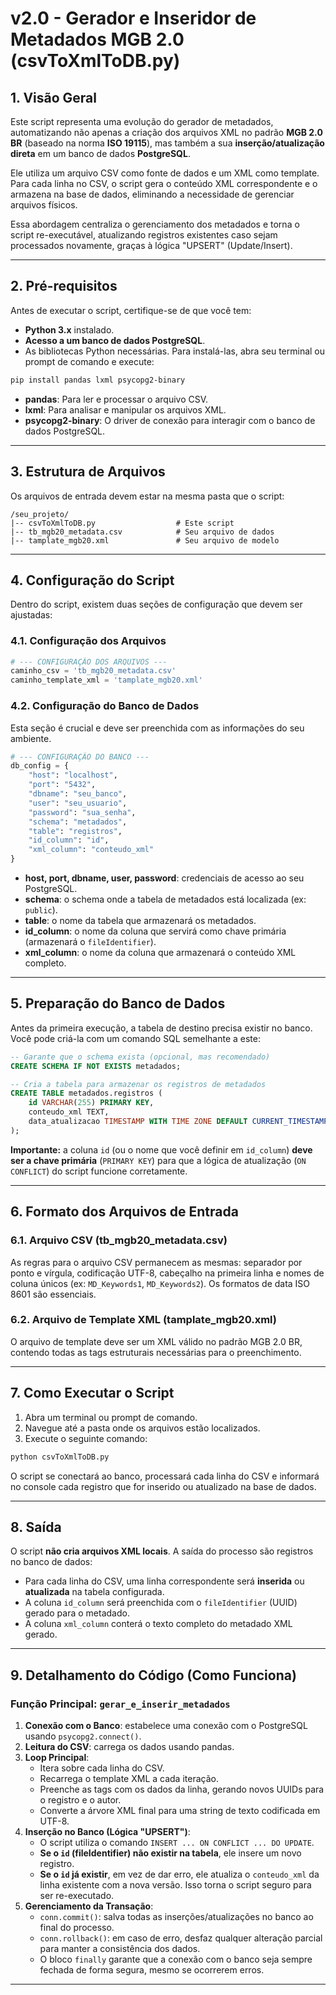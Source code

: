# v2.0 - Gerador e Inseridor de Metadados MGB 2.0 (csvToXmlToDB.py)

## 1. Visão Geral
Este script representa uma evolução do gerador de metadados, automatizando não apenas a criação dos arquivos XML no padrão **MGB 2.0 BR** (baseado na norma **ISO 19115**), mas também a sua **inserção/atualização direta** em um banco de dados **PostgreSQL**.

Ele utiliza um arquivo CSV como fonte de dados e um XML como template. Para cada linha no CSV, o script gera o conteúdo XML correspondente e o armazena na base de dados, eliminando a necessidade de gerenciar arquivos físicos.

Essa abordagem centraliza o gerenciamento dos metadados e torna o script re-executável, atualizando registros existentes caso sejam processados novamente, graças à lógica "UPSERT" (Update/Insert).

---

## 2. Pré-requisitos
Antes de executar o script, certifique-se de que você tem:

- **Python 3.x** instalado.
- **Acesso a um banco de dados PostgreSQL**.
- As bibliotecas Python necessárias. Para instalá-las, abra seu terminal ou prompt de comando e execute:

```bash
pip install pandas lxml psycopg2-binary
```

- **pandas**: Para ler e processar o arquivo CSV.
- **lxml**: Para analisar e manipular os arquivos XML.
- **psycopg2-binary**: O driver de conexão para interagir com o banco de dados PostgreSQL.

---

## 3. Estrutura de Arquivos
Os arquivos de entrada devem estar na mesma pasta que o script:

```
/seu_projeto/
|-- csvToXmlToDB.py                  # Este script
|-- tb_mgb20_metadata.csv            # Seu arquivo de dados
|-- tamplate_mgb20.xml               # Seu arquivo de modelo
```

---

## 4. Configuração do Script
Dentro do script, existem duas seções de configuração que devem ser ajustadas:

### 4.1. Configuração dos Arquivos
```python
# --- CONFIGURAÇÃO DOS ARQUIVOS ---
caminho_csv = 'tb_mgb20_metadata.csv'
caminho_template_xml = 'tamplate_mgb20.xml'
```

### 4.2. Configuração do Banco de Dados
Esta seção é crucial e deve ser preenchida com as informações do seu ambiente.

```python
# --- CONFIGURAÇÃO DO BANCO ---
db_config = {
    "host": "localhost",
    "port": "5432",
    "dbname": "seu_banco",
    "user": "seu_usuario",
    "password": "sua_senha",
    "schema": "metadados",
    "table": "registros",
    "id_column": "id",
    "xml_column": "conteudo_xml"
}
```
- **host, port, dbname, user, password**: credenciais de acesso ao seu PostgreSQL.
- **schema**: o schema onde a tabela de metadados está localizada (ex: `public`).
- **table**: o nome da tabela que armazenará os metadados.
- **id_column**: o nome da coluna que servirá como chave primária (armazenará o `fileIdentifier`).
- **xml_column**: o nome da coluna que armazenará o conteúdo XML completo.

---

## 5. Preparação do Banco de Dados
Antes da primeira execução, a tabela de destino precisa existir no banco. Você pode criá-la com um comando SQL semelhante a este:

```sql
-- Garante que o schema exista (opcional, mas recomendado)
CREATE SCHEMA IF NOT EXISTS metadados;

-- Cria a tabela para armazenar os registros de metadados
CREATE TABLE metadados.registros (
    id VARCHAR(255) PRIMARY KEY,
    conteudo_xml TEXT,
    data_atualizacao TIMESTAMP WITH TIME ZONE DEFAULT CURRENT_TIMESTAMP
);
```
**Importante:** a coluna `id` (ou o nome que você definir em `id_column`) **deve ser a chave primária** (`PRIMARY KEY`) para que a lógica de atualização (`ON CONFLICT`) do script funcione corretamente.

---

## 6. Formato dos Arquivos de Entrada

### 6.1. Arquivo CSV (tb_mgb20_metadata.csv)
As regras para o arquivo CSV permanecem as mesmas: separador por ponto e vírgula, codificação UTF-8, cabeçalho na primeira linha e nomes de coluna únicos (ex: `MD_Keywords1`, `MD_Keywords2`). Os formatos de data ISO 8601 são essenciais.

### 6.2. Arquivo de Template XML (tamplate_mgb20.xml)
O arquivo de template deve ser um XML válido no padrão MGB 2.0 BR, contendo todas as tags estruturais necessárias para o preenchimento.

---

## 7. Como Executar o Script
1.  Abra um terminal ou prompt de comando.
2.  Navegue até a pasta onde os arquivos estão localizados.
3.  Execute o seguinte comando:

```bash
python csvToXmlToDB.py
```

O script se conectará ao banco, processará cada linha do CSV e informará no console cada registro que for inserido ou atualizado na base de dados.

---

## 8. Saída
O script **não cria arquivos XML locais**. A saída do processo são registros no banco de dados:

- Para cada linha do CSV, uma linha correspondente será **inserida** ou **atualizada** na tabela configurada.
- A coluna `id_column` será preenchida com o `fileIdentifier` (UUID) gerado para o metadado.
- A coluna `xml_column` conterá o texto completo do metadado XML gerado.

---

## 9. Detalhamento do Código (Como Funciona)

### Função Principal: `gerar_e_inserir_metadados`
1.  **Conexão com o Banco**: estabelece uma conexão com o PostgreSQL usando `psycopg2.connect()`.
2.  **Leitura do CSV**: carrega os dados usando pandas.
3.  **Loop Principal**:
    - Itera sobre cada linha do CSV.
    - Recarrega o template XML a cada iteração.
    - Preenche as tags com os dados da linha, gerando novos UUIDs para o registro e o autor.
    - Converte a árvore XML final para uma string de texto codificada em UTF-8.
4.  **Inserção no Banco (Lógica "UPSERT")**:
    - O script utiliza o comando `INSERT ... ON CONFLICT ... DO UPDATE`.
    - **Se o `id` (fileIdentifier) não existir na tabela**, ele insere um novo registro.
    - **Se o `id` já existir**, em vez de dar erro, ele atualiza o `conteudo_xml` da linha existente com a nova versão. Isso torna o script seguro para ser re-executado.
5.  **Gerenciamento da Transação**:
    - `conn.commit()`: salva todas as inserções/atualizações no banco ao final do processo.
    - `conn.rollback()`: em caso de erro, desfaz qualquer alteração parcial para manter a consistência dos dados.
    - O bloco `finally` garante que a conexão com o banco seja sempre fechada de forma segura, mesmo se ocorrerem erros.
  
---
